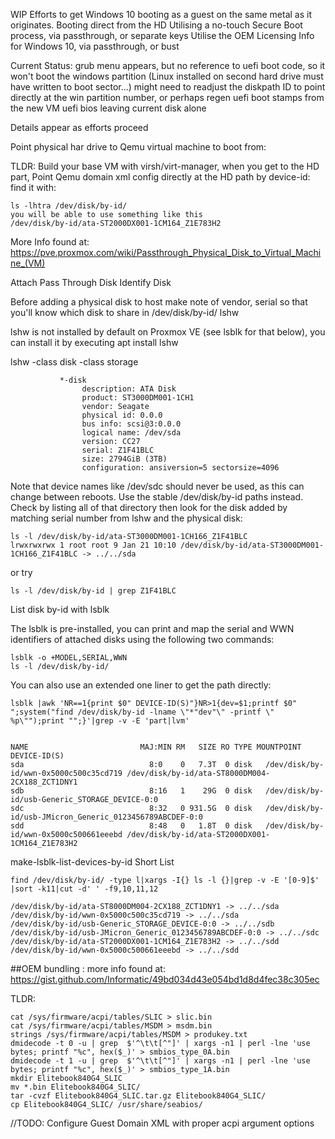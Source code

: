 WIP
Efforts to get Windows 10 booting as a guest on the same metal as it originates.
Booting direct from the HD 
Utilising a no-touch Secure Boot process, via passthrough, or separate keys
Utilise the OEM Licensing Info for Windows 10, via passthrough, or bust

Current Status: grub menu appears, but no reference to uefi boot code, so it won't boot the windows partition (Linux installed on second hard drive must have written to boot sector...)
might need to readjust the diskpath ID to point directly at the win partition number, or perhaps regen uefi boot stamps from the new VM uefi bios leaving current disk alone

Details appear as efforts proceed


Point physical har drive to Qemu virtual machine to boot from:

TLDR:
Build your base VM with virsh/virt-manager, when you get to the HD part, 
Point Qemu domain xml config directly at the HD path by device-id: 
find it with:
```
ls -lhtra /dev/disk/by-id/
you will be able to use something like this
/dev/disk/by-id/ata-ST2000DX001-1CM164_Z1E783H2
```

More Info found at:
https://pve.proxmox.com/wiki/Passthrough_Physical_Disk_to_Virtual_Machine_(VM)

Attach Pass Through Disk
Identify Disk

Before adding a physical disk to host make note of vendor, serial so that you'll know which disk to share in /dev/disk/by-id/
lshw

lshw is not installed by default on Proxmox VE (see lsblk for that below), you can install it by executing apt install lshw

lshw -class disk -class storage

```
           *-disk
                description: ATA Disk
                product: ST3000DM001-1CH1
                vendor: Seagate
                physical id: 0.0.0
                bus info: scsi@3:0.0.0
                logical name: /dev/sda
                version: CC27
                serial: Z1F41BLC
                size: 2794GiB (3TB)
                configuration: ansiversion=5 sectorsize=4096
```

Note that device names like /dev/sdc should never be used, as this can change between reboots. Use the stable /dev/disk/by-id paths instead. Check by listing all of that directory then look for the disk added by matching serial number from lshw and the physical disk:

```
ls -l /dev/disk/by-id/ata-ST3000DM001-1CH166_Z1F41BLC
lrwxrwxrwx 1 root root 9 Jan 21 10:10 /dev/disk/by-id/ata-ST3000DM001-1CH166_Z1F41BLC -> ../../sda
```

or try
```
ls -l /dev/disk/by-id | grep Z1F41BLC
```

List disk by-id with lsblk

The lsblk is pre-installed, you can print and map the serial and WWN identifiers of attached disks using the following two commands:
```
lsblk -o +MODEL,SERIAL,WWN
ls -l /dev/disk/by-id/
```
You can also use an extended one liner to get the path directly:
```
lsblk |awk 'NR==1{print $0" DEVICE-ID(S)"}NR>1{dev=$1;printf $0" ";system("find /dev/disk/by-id -lname \"*"dev"\" -printf \" %p\"");print "";}'|grep -v -E 'part|lvm'


NAME                         MAJ:MIN RM   SIZE RO TYPE MOUNTPOINT DEVICE-ID(S)
sda                            8:0    0   7.3T  0 disk   /dev/disk/by-id/wwn-0x5000c500c35cd719 /dev/disk/by-id/ata-ST8000DM004-2CX188_ZCT1DNY1
sdb                            8:16   1    29G  0 disk   /dev/disk/by-id/usb-Generic_STORAGE_DEVICE-0:0
sdc                            8:32   0 931.5G  0 disk   /dev/disk/by-id/usb-JMicron_Generic_0123456789ABCDEF-0:0
sdd                            8:48   0   1.8T  0 disk   /dev/disk/by-id/wwn-0x5000c500661eeebd /dev/disk/by-id/ata-ST2000DX001-1CM164_Z1E783H2
```

make-lsblk-list-devices-by-id
Short List
```
find /dev/disk/by-id/ -type l|xargs -I{} ls -l {}|grep -v -E '[0-9]$' |sort -k11|cut -d' ' -f9,10,11,12

/dev/disk/by-id/ata-ST8000DM004-2CX188_ZCT1DNY1 -> ../../sda
/dev/disk/by-id/wwn-0x5000c500c35cd719 -> ../../sda
/dev/disk/by-id/usb-Generic_STORAGE_DEVICE-0:0 -> ../../sdb
/dev/disk/by-id/usb-JMicron_Generic_0123456789ABCDEF-0:0 -> ../../sdc
/dev/disk/by-id/ata-ST2000DX001-1CM164_Z1E783H2 -> ../../sdd
/dev/disk/by-id/wwn-0x5000c500661eeebd -> ../../sdd
```





 ##OEM bundling :
 more info found at:
 https://gist.github.com/Informatic/49bd034d43e054bd1d8d4fec38c305ec

 TLDR: 
 ```
 cat /sys/firmware/acpi/tables/SLIC > slic.bin
 cat /sys/firmware/acpi/tables/MSDM > msdm.bin
 strings /sys/firmware/acpi/tables/MSDM > produkey.txt
 dmidecode -t 0 -u | grep  $'^\t\t[^"]' | xargs -n1 | perl -lne 'use bytes; printf "%c", hex($_)' > smbios_type_0A.bin
 dmidecode -t 1 -u | grep  $'^\t\t[^"]' | xargs -n1 | perl -lne 'use bytes; printf "%c", hex($_)' > smbios_type_1A.bin
 mkdir Elitebook840G4_SLIC
 mv *.bin Elitebook840G4_SLIC/
 tar -cvzf Elitebook840G4_SLIC.tar.gz Elitebook840G4_SLIC/
 cp Elitebook840G4_SLIC/ /usr/share/seabios/
 ```

//TODO: Configure Guest Domain XML with proper acpi argument options 


